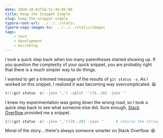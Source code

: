 ```yaml
---
date: 2020-10-01T16:51:49-05:00
title: Keep the Snippet Simple
slug: keep-the-snippet-simple
typora-root-url: ../../../static
typora-copy-images-to:  ../../../static/images
tags:
    - tech
    - development
    - microblog
---
```


I took a quick step back when too many parentheses started showing up.
If you question the complexity of your quick snippet, you are probably right that there is a much simpler way to do things.

I wanted to get a trimmed message of the results of `git status -s`.
As I worked on this snippet, I realized it was becoming way overcomplicated. 😆

```powershell
$(((git status -s) -join ',') -split '')[0..20] -join ''
```

I knew my experimentation was going down the wrong road, so I took a quick step back to see what someone else did.
Sure enough, [Stack Overflow](https://stackoverflow.com/a/30856340/68698) provided me a snippet.

```powershell
$(((git status -s) -join ','))[0..20] -join ''     # returns the string '12345'
```

Moral of the story... there's always someone smarter on Stack Overflow. 😆
